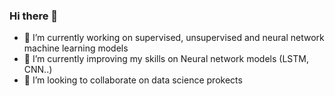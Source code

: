### Hi there 👋

- 🔭 I’m currently working on supervised, unsupervised and neural network machine learning models
- 🌱 I’m currently improving my skills on Neural network models (LSTM, CNN..)
- 👯 I’m looking to collaborate on data science prokects

<!--
**ericpeterson2/ericpeterson2** is a ✨ _special_ ✨ repository because its `README.md` (this file) appears on your GitHub profile.

Here are some ideas to get you started:

- 🔭 I’m currently working on ...
- 🌱 I’m currently learning ...
- 👯 I’m looking to collaborate on ...
- 🤔 I’m looking for help with ...
- 💬 Ask me about ...
- 📫 How to reach me: ...
- 😄 Pronouns: ...
- ⚡ Fun fact: ...
-->
